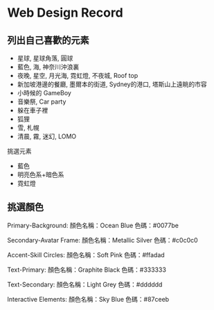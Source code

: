 # Web Design Record

## 列出自己喜歡的元素

- 星球, 星球角落, 圓球
- 藍色, 海, 神奈川沖浪裏
- 夜晚, 星空, 月光海, 霓虹燈, 不夜城, Roof top
- 新加坡港邊的餐廳, 墨爾本的街道, Sydney的港口, 塔斯山上遠眺的市容
- 小時候的 GameBoy
- 音樂祭, Car party
- 躲在車子裡
- 狐狸
- 雪, 札幌
- 清晨, 霧, 迷幻, LOMO

挑選元素

- 藍色
- 明亮色系+暗色系
- 霓虹燈

## 挑選顏色

Primary-Background:
顏色名稱：Ocean Blue
色碼：#0077be

Secondary-Avatar Frame:
顏色名稱：Metallic Silver
色碼：#c0c0c0

Accent-Skill Circles:
顏色名稱：Soft Pink
色碼：#ffadad

Text-Primary:
顏色名稱：Graphite Black
色碼：#333333

Text-Secondary:
顏色名稱：Light Grey
色碼：#dddddd

Interactive Elements:
顏色名稱：Sky Blue
色碼：#87ceeb
